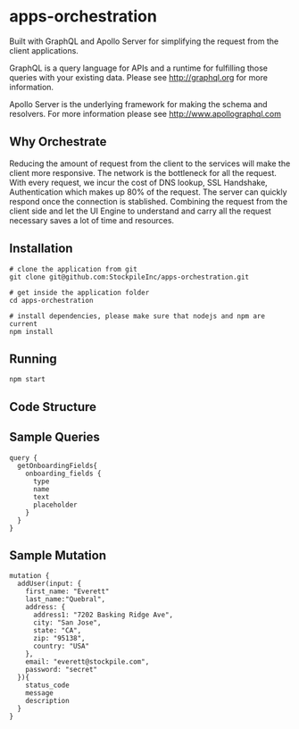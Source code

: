 # apps-orchestration

Built with GraphQL and Apollo Server for simplifying the request from the client applications.

GraphQL is a query language for APIs and a runtime for fulfilling those queries with your existing data.  Please see http://graphql.org for more information.

Apollo Server is the underlying framework for making the schema and resolvers.  For more information please see http://www.apollographql.com


## Why Orchestrate
Reducing the amount of request from the client to the services will make the client more responsive.  The network is the bottleneck for all the request.  With every request, we incur the cost of DNS lookup, SSL Handshake, Authentication which makes up 80% of the request.  The server can quickly respond once the connection is stablished.  Combining the request from the client side and let the UI Engine to understand and carry all the request necessary saves a lot of time and resources.  


## Installation
```
# clone the application from git
git clone git@github.com:StockpileInc/apps-orchestration.git

# get inside the application folder
cd apps-orchestration

# install dependencies, please make sure that nodejs and npm are current
npm install
```

## Running
```
npm start
```

## Code Structure

## Sample Queries
```
query {
  getOnboardingFields{
    onboarding_fields {
      type
      name
      text
      placeholder
    }
  }
}
```

## Sample Mutation
```
mutation {
  addUser(input: {
    first_name: "Everett"
    last_name:"Quebral",
    address: {
      address1: "7202 Basking Ridge Ave",
      city: "San Jose",
      state: "CA",
      zip: "95138",
      country: "USA"
    },
    email: "everett@stockpile.com",
    password: "secret"
  }){
    status_code
    message
    description
  }
}
```


